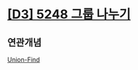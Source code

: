 # [[D3] 5248 그룹 나누기](https://swexpertacademy.com/main/talk/solvingClub/problemSubmitDetail.do)

## 연관개념
[Union-Find](https://github.com/amazingchawon/TIL/blob/master/Algorithm/Union-Find.md)